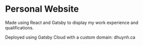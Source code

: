# Personal Website

Made using React and Gatsby to display my work experience and qualifications.

Deployed using Gatsby Cloud with a custom domain: dhuynh.ca

